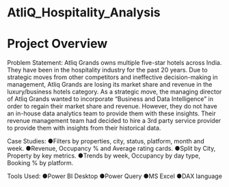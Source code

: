# AtliQ_Hospitality_Analysis
# Project Overview

Problem Statement:
Atliq Grands owns multiple five-star hotels across India. They have been in the hospitality
industry for the past 20 years. Due to strategic moves from other competitors and ineffective
decision-making in management, Atliq Grands are losing its market share and revenue in the
luxury/business hotels category. As a strategic move, the managing director of Atliq Grands
wanted to incorporate “Business and Data Intelligence” in order to regain their market share
and revenue.
However, they do not have an in-house data analytics team to provide them with these
insights. Their revenue management team had decided to hire a 3rd party service provider to
provide them with insights from their historical data.


Case Studies:
●Filters by properties, city, status, platform, month and week.
●Revenue, Occupancy % and Average rating cards.
●Split by City, Property by key metrics.
●Trends by week, Occupancy by day type, Booking % by platform.


Tools Used:
●Power BI Desktop
●Power Query
●MS Excel
●DAX language

